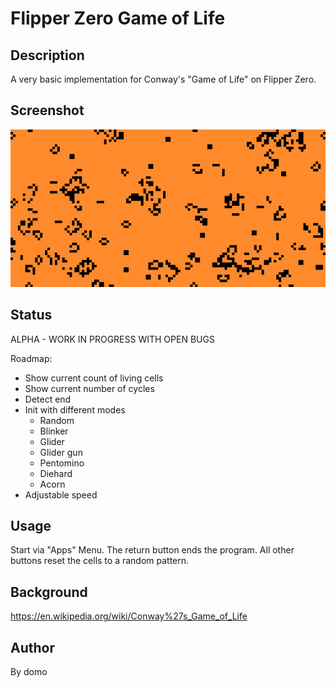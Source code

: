 
# Flipper Zero Game of Life

## Description

A very basic implementation for Conway's "Game of Life" on Flipper Zero.

## Screenshot

![Screenshot](./Screenshot.png)

## Status

ALPHA - WORK IN PROGRESS WITH OPEN BUGS

Roadmap:

- Show current count of living cells
- Show current number of cycles
- Detect end
- Init with different modes
  - Random
  - Blinker
  - Glider
  - Glider gun
  - Pentomino
  - Diehard
  - Acorn
- Adjustable speed

## Usage

Start via "Apps" Menu.
The return button ends the program.
All other buttons reset the cells to a random pattern.

## Background

<https://en.wikipedia.org/wiki/Conway%27s_Game_of_Life>

## Author

By domo
